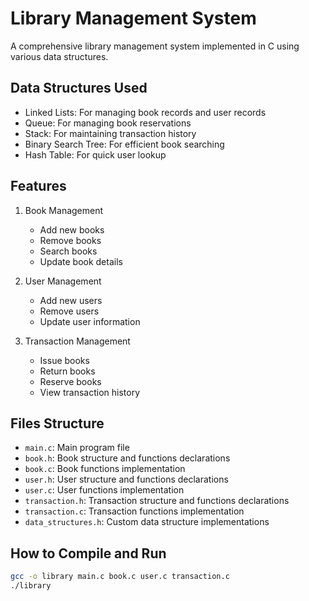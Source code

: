 # Library Management System

A comprehensive library management system implemented in C using various data structures.

## Data Structures Used
- Linked Lists: For managing book records and user records
- Queue: For managing book reservations
- Stack: For maintaining transaction history
- Binary Search Tree: For efficient book searching
- Hash Table: For quick user lookup

## Features
1. Book Management
   - Add new books
   - Remove books
   - Search books
   - Update book details

2. User Management
   - Add new users
   - Remove users
   - Update user information

3. Transaction Management
   - Issue books
   - Return books
   - Reserve books
   - View transaction history

## Files Structure
- `main.c`: Main program file
- `book.h`: Book structure and functions declarations
- `book.c`: Book functions implementation
- `user.h`: User structure and functions declarations
- `user.c`: User functions implementation
- `transaction.h`: Transaction structure and functions declarations
- `transaction.c`: Transaction functions implementation
- `data_structures.h`: Custom data structure implementations

## How to Compile and Run
```bash
gcc -o library main.c book.c user.c transaction.c
./library
```
